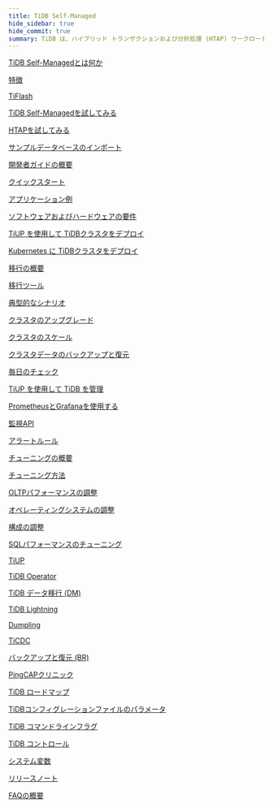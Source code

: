```yaml
---
title: TiDB Self-Managed
hide_sidebar: true
hide_commit: true
summary: TiDB は、ハイブリッド トランザクションおよび分析処理 (HTAP) ワークロードをサポートするオープン ソースの分散 SQL データベースです。このガイドでは、機能、 TiFlash、開発、展開、移行、保守、監視、チューニング、ツール、リファレンスに関する情報を提供します。クイック スタートから TiDB の高度な構成やツールまで、すべてを網羅しています。
---
```


<LearningPathContainer platform="tidb" title="TiDB Self-Managed" subTitle="TiDB is an open-source distributed SQL database that supports Hybrid Transactional and Analytical Processing (HTAP) workloads. Find the guide, samples, and references you need to use TiDB.">

<!-- Localization note for TiDB:

- English: use distributed SQL, and start to emphasize HTAP
- Chinese: can keep "NewSQL" and emphasize one-stop real-time HTAP ("一栈式实时 HTAP")
- Japanese: use NewSQL because it is well-recognized

-->

<LearningPath label="Learn" icon="cloud1">

[TiDB Self-Managedとは何か](https://docs.pingcap.com/tidb/v8.5/overview)

[特徴](https://docs.pingcap.com/tidb/v8.5/basic-features)

[TiFlash](https://docs.pingcap.com/tidb/v8.5/tiflash-overview)

</LearningPath>

<LearningPath label="Try" icon="cloud5">

[TiDB Self-Managedを試してみる](https://docs.pingcap.com/tidb/v8.5/quick-start-with-tidb)

[HTAPを試してみる](https://docs.pingcap.com/tidb/v8.5/quick-start-with-htap)

[サンプルデータベースのインポート](https://docs.pingcap.com/tidb/v8.5/import-example-data)

</LearningPath>

<LearningPath label="Develop" icon="doc8">

[開発者ガイドの概要](https://docs.pingcap.com/tidb/v8.5/dev-guide-overview)

[クイックスタート](https://docs.pingcap.com/tidb/v8.5/dev-guide-build-cluster-in-cloud)

[アプリケーション例](https://docs.pingcap.com/tidb/v8.5/dev-guide-sample-application-java-spring-boot)

</LearningPath>

<LearningPath label="Deploy" icon="deploy">

[ソフトウェアおよびハードウェアの要件](https://docs.pingcap.com/tidb/v8.5/hardware-and-software-requirements)

[TiUP を使用して TiDBクラスタをデプロイ](https://docs.pingcap.com/tidb/v8.5/production-deployment-using-tiup)

[Kubernetes に TiDBクラスタをデプロイ](https://docs.pingcap.com/tidb-in-kubernetes/stable)

</LearningPath>

<LearningPath label="Migrate" icon="cloud3">

[移行の概要](https://docs.pingcap.com/tidb/v8.5/migration-overview)

[移行ツール](https://docs.pingcap.com/tidb/v8.5/migration-tools)

[典型的なシナリオ](https://docs.pingcap.com/tidb/v8.5/migrate-aurora-to-tidb)

</LearningPath>

<LearningPath label="Maintain" icon="maintain">

[クラスタのアップグレード](https://docs.pingcap.com/tidb/v8.5/upgrade-tidb-using-tiup)

[クラスタのスケール](https://docs.pingcap.com/tidb/v8.5/scale-tidb-using-tiup)

[クラスタデータのバックアップと復元](https://docs.pingcap.com/tidb/v8.5/backup-and-restore-overview)

[毎日のチェック](https://docs.pingcap.com/tidb/v8.5/daily-check)

[TiUP を使用して TiDB を管理](https://docs.pingcap.com/tidb/v8.5/maintain-tidb-using-tiup)

</LearningPath>

<LearningPath label="Monitor" icon="cloud6">

[PrometheusとGrafanaを使用する](https://docs.pingcap.com/tidb/v8.5/tidb-monitoring-framework)

[監視API](https://docs.pingcap.com/tidb/v8.5/tidb-monitoring-api)

[アラートルール](https://docs.pingcap.com/tidb/v8.5/alert-rules)

</LearningPath>

<LearningPath label="Tune" icon="tidb-cloud-tune">

[チューニングの概要](https://docs.pingcap.com/tidb/v8.5/performance-tuning-overview)

[チューニング方法](https://docs.pingcap.com/tidb/v8.5/performance-tuning-methods)

[OLTPパフォーマンスの調整](https://docs.pingcap.com/tidb/v8.5/performance-tuning-practices)

[オペレーティングシステムの調整](https://docs.pingcap.com/tidb/v8.5/tune-operating-system)

[構成の調整](https://docs.pingcap.com/tidb/v8.5/configure-memory-usage)

[SQLパフォーマンスのチューニング](https://docs.pingcap.com/tidb/v8.5/sql-tuning-overview)

</LearningPath>

<LearningPath label="Tools" icon="doc7">

[TiUP](https://docs.pingcap.com/tidb/v8.5/tiup-overview)

[TiDB Operator](https://docs.pingcap.com/tidb/v8.5/tidb-operator-overview)

[TiDB データ移行 (DM)](https://docs.pingcap.com/tidb/v8.5/dm-overview)

[TiDB Lightning](https://docs.pingcap.com/tidb/v8.5/tidb-lightning-overview)

[Dumpling](https://docs.pingcap.com/tidb/v8.5/dumpling-overview)

[TiCDC](https://docs.pingcap.com/tidb/v8.5/ticdc-overview)

[バックアップと復元 (BR)](https://docs.pingcap.com/tidb/v8.5/backup-and-restore-overview)

[PingCAPクリニック](https://docs.pingcap.com/tidb/v8.5/clinic-introduction)

</LearningPath>

<LearningPath label="Reference" icon="cloud-dev">

[TiDB ロードマップ](https://docs.pingcap.com/tidb/dev/tidb-roadmap)

[TiDBコンフィグレーションファイルのパラメータ](https://docs.pingcap.com/tidb/v8.5/tidb-configuration-file)

[TiDB コマンドラインフラグ](https://docs.pingcap.com/tidb/v8.5/command-line-flags-for-tidb-configuration)

[TiDB コントロール](https://docs.pingcap.com/tidb/v8.5/tidb-control)

[システム変数](https://docs.pingcap.com/tidb/v8.5/system-variables)

[リリースノート](https://docs.pingcap.com/tidb/v8.5/release-notes)

[FAQの概要](https://docs.pingcap.com/tidb/v8.5/faq-overview)

</LearningPath>

</LearningPathContainer>
